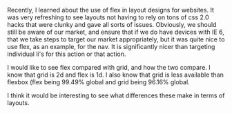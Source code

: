 Recently, I learned about the use of flex in layout designs for websites. It was very refreshing to see layouts not having to rely on tons of css 2.0 hacks that were clunky and gave all sorts of issues. Obviously, we should still be aware of our market, and ensure that if we do have devices with IE 6, that we take steps to target our market appropriately, but it was quite nice to use flex, as an example, for the nav. It is significantly nicer than targeting individual li's for this action or that action.

I would like to see flex compared with grid, and how the two compare. I know that grid is 2d and flex is 1d. I also know that grid is less available than flexbox (flex being 99.49% global and grid being 96.16% global.

I think it would be interesting to see what differences these make in terms of layouts.